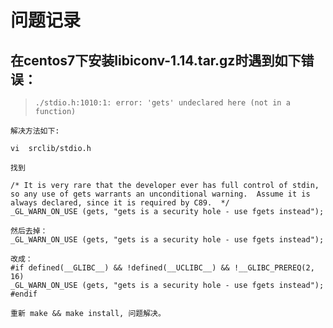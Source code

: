 # 问题记录

## 在centos7下安装libiconv-1.14.tar.gz时遇到如下错误：

> `./stdio.h:1010:1: error: 'gets' undeclared here (not in a function)`

```shel
解决方法如下:

vi  srclib/stdio.h

找到

/* It is very rare that the developer ever has full control of stdin,
so any use of gets warrants an unconditional warning.  Assume it is
always declared, since it is required by C89.  */
_GL_WARN_ON_USE (gets, "gets is a security hole - use fgets instead");

然后去掉：
_GL_WARN_ON_USE (gets, "gets is a security hole - use fgets instead");

改成：
#if defined(__GLIBC__) && !defined(__UCLIBC__) && !__GLIBC_PREREQ(2, 16)
_GL_WARN_ON_USE (gets, "gets is a security hole - use fgets instead");
#endif

重新 make && make install, 问题解决。
```
